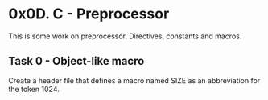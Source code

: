 # 0x0D. C - Preprocessor
This is some work on preprocessor. Directives, constants and macros.

## Task 0 - Object-like macro
Create a header file that defines a macro named SIZE as an abbreviation for the token 1024.


